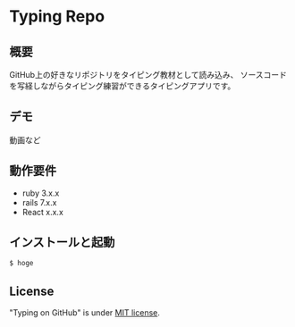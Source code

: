 # Typing Repo

## 概要
GitHub上の好きなリポジトリをタイピング教材として読み込み、
ソースコードを写経しながらタイピング練習ができるタイピングアプリです。

## デモ
動画など

## 動作要件
* ruby 3.x.x
* rails 7.x.x
* React x.x.x

## インストールと起動
``` bash
$ hoge
```

## License
"Typing on GitHub" is under [MIT license](https://en.wikipedia.org/wiki/MIT_License).
